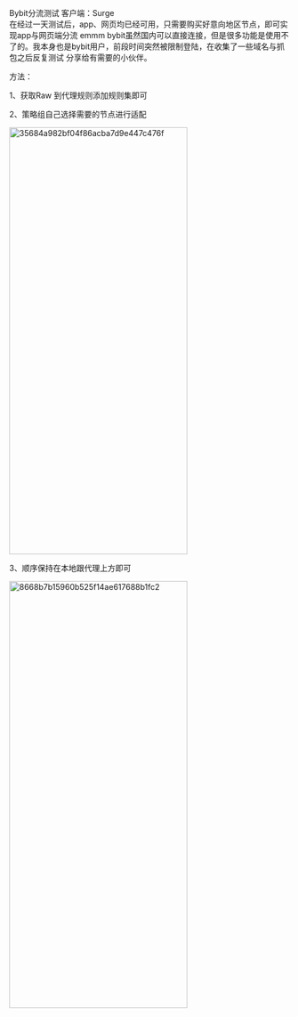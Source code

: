Bybit分流测试  客户端：Surge  
在经过一天测试后，app、网页均已经可用，只需要购买好意向地区节点，即可实现app与网页端分流
emmm  bybit虽然国内可以直接连接，但是很多功能是使用不了的。我本身也是bybit用户，前段时间突然被限制登陆，在收集了一些域名与抓包之后反复测试
分享给有需要的小伙伴。

方法：

1、获取Raw 到代理规则添加规则集即可

2、策略组自己选择需要的节点进行适配

<img width="320" height="768" alt="35684a982bf04f86acba7d9e447c476f" src="https://github.com/user-attachments/assets/3bc90ed1-3c6b-4763-bf61-f4f068bd426e" />


3、顺序保持在本地跟代理上方即可

<img width="320" height="768" alt="8668b7b15960b525f14ae617688b1fc2" src="https://github.com/user-attachments/assets/3ae9efd8-4042-45ca-be79-fb69a0b66c43" />

